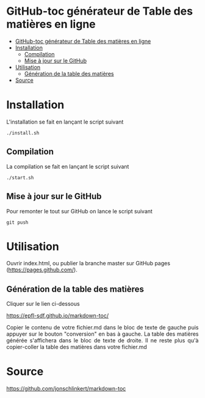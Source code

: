 # GitHub-toc générateur de Table des matières en ligne

- [GitHub-toc générateur de Table des matières en ligne](#github-toc-générateur-de-table-des-matières-en-ligne)
- [Installation](#installation)
  * [Compilation](#compilation)
  * [Mise à jour sur le GitHub](#mise-à-jour-sur-le-github)
- [Utilisation](#utilisation)
  * [Génération de la table des matières](#génération-de-la-table-des-matières)
- [Source](#source)

# Installation

L'installation se fait en lançant le script suivant

```
./install.sh
```

## Compilation

La compilation se fait en lançant le script suivant

```
./start.sh
```

## Mise à jour sur le GitHub

Pour remonter le tout sur GitHub on lance le script suivant

```
git push
```

# Utilisation

Ouvrir index.html, ou publier la branche master sur GitHub pages (https://pages.github.com/).

## Génération de la table des matières

Cliquer sur le lien ci-dessous

https://epfl-sdf.github.io/markdown-toc/

<p align="justify">Copier le contenu de votre fichier.md dans le bloc de texte de gauche puis appuyer sur le bouton "conversion" en bas à gauche. La table des matières générée s'affichera dans le bloc de texte de droite. Il ne reste plus qu'à copier-coller la table des matières dans votre fichier.md</p>

# Source

https://github.com/jonschlinkert/markdown-toc

